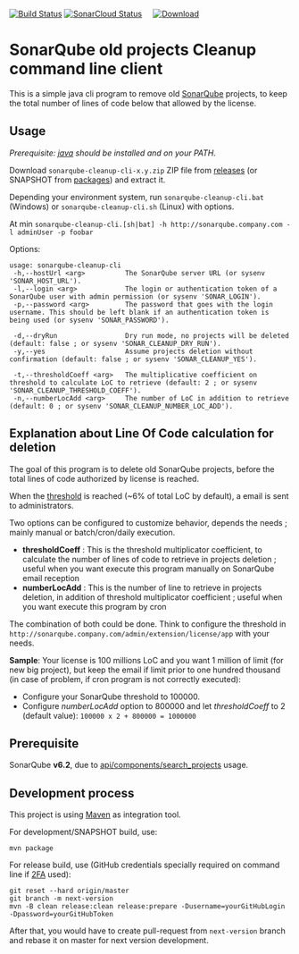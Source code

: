 
[![Build Status](https://github.com/GroupePSA/sonarqube-cleanup-cli/workflows/Development%20Build/badge.svg)](https://github.com/GroupePSA/sonarqube-cleanup-cli/actions?query=workflow%3A%22Development+Build%22) [![SonarCloud Status](https://sonarcloud.io/api/project_badges/measure?project=org.psa%3Asonarqube-cleanup-cli&metric=alert_status)](https://sonarcloud.io/dashboard?id=org.psa%3Asonarqube-cleanup-cli)&nbsp;&nbsp;&nbsp;&nbsp;&nbsp;[![Download](https://img.shields.io/github/v/release/GroupePSA/sonarqube-cleanup-cli)](https://github.com/GroupePSA/sonarqube-cleanup-cli/releases/latest)

# SonarQube old projects Cleanup command line client

This is a simple java cli program to remove old [SonarQube](https://www.sonarqube.org/) projects, to keep the total number of lines of code below that allowed by the license.

## Usage

*Prerequisite: [java](https://www.java.com/fr/download/) should be installed and on your PATH.*

Download `sonarqube-cleanup-cli-x.y.zip` ZIP file from [releases](https://github.com/GroupePSA/sonarqube-cleanup-cli/releases) (or SNAPSHOT from [packages](https://github.com/orgs/GroupePSA/packages?repo_name=sonarqube-cleanup-cli)) and extract it.

Depending your environment system, run `sonarqube-cleanup-cli.bat` (Windows) or `sonarqube-cleanup-cli.sh` (Linux) with options.

At min `sonarqube-cleanup-cli.[sh|bat] -h http://sonarqube.company.com -l adminUser -p foobar`

Options: 

```
usage: sonarqube-cleanup-cli
 -h,--hostUrl <arg>          The SonarQube server URL (or sysenv 'SONAR_HOST_URL').
 -l,--login <arg>            The login or authentication token of a SonarQube user with admin permission (or sysenv 'SONAR_LOGIN').
 -p,--password <arg>         The password that goes with the login username. This should be left blank if an authentication token is being used (or sysenv 'SONAR_PASSWORD').
 
 -d,--dryRun                 Dry run mode, no projects will be deleted (default: false ; or sysenv 'SONAR_CLEANUP_DRY_RUN').
 -y,--yes                    Assume projects deletion without confirmation (default: false ; or sysenv 'SONAR_CLEANUP_YES').
 
 -t,--thresholdCoeff <arg>   The multiplicative coefficient on threshold to calculate LoC to retrieve (default: 2 ; or sysenv 'SONAR_CLEANUP_THRESHOLD_COEFF').
 -n,--numberLocAdd <arg>     The number of LoC in addition to retrieve (default: 0 ; or sysenv 'SONAR_CLEANUP_NUMBER_LOC_ADD').
```

## Explanation about Line Of Code calculation for deletion

The goal of this program is to delete old SonarQube projects, before the total lines of code authorized by license is reached.

When the [threshold](https://docs.sonarqube.org/display/PLUG/License+Manager+Plugin) is reached (~6% of total LoC by default), a email is sent to administrators.

Two options can be configured to customize behavior, depends the needs ; mainly manual or batch/cron/daily execution.

- **thresholdCoeff** : This is the threshold multiplicator coefficient, to calculate the number of lines of code to retrieve in projects deletion ; useful when you want execute this program manually on SonarQube email reception
- **numberLocAdd** : This is the number of line to retrieve in projects deletion, in addition of threshold multiplicator coefficient ; useful when you want execute this program by cron


The combination of both could be done. Think to configure the threshold in `http://sonarqube.company.com/admin/extension/license/app` with your needs. 

**Sample**: Your license is 100 millions LoC and you want 1 million of limit (for new big project), but keep the email if limit prior to one hundred thousand (in case of problem, if cron program is not correctly executed):

- Configure your SonarQube threshold to 100000.
- Configure *numberLocAdd* option to 800000 and let *thresholdCoeff* to 2 (default value): `100000 x 2 + 800000 = 1000000`


## Prerequisite

SonarQube **v6.2**, due to [api/components/search_projects](https://sonarcloud.io/web_api/api/components/search_projects?internal=true) usage.

## Development process

This project is using [Maven](https://maven.apache.org/) as integration tool.

For development/SNAPSHOT build, use:

```
mvn package
```

For release build, use (GitHub credentials specially required on command line if [2FA](https://help.github.com/en/articles/configuring-two-factor-authentication) used):

```
git reset --hard origin/master 
git branch -m next-version 
mvn -B clean release:clean release:prepare -Dusername=yourGitHubLogin -Dpassword=yourGitHubToken
```

After that, you would have to create pull-request from `next-version` branch and rebase it on master for next version development.
